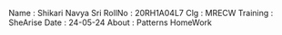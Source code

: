 Name : Shikari Navya Sri
RollNo : 20RH1A04L7
Clg : MRECW
Training : SheArise
Date : 24-05-24
About : Patterns HomeWork
